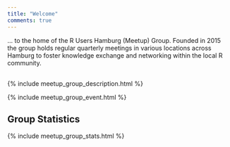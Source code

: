 ```yaml
---
title: "Welcome"
comments: true
---
```



<div style="margin-bottom: 30px;"> ... to the home of the R Users Hamburg (Meetup) Group. Founded in 2015 the group holds regular quarterly meetings in various locations across Hamburg to foster knowledge exchange and networking within the local R community.</div>



{% include meetup_group_description.html %}

{% include meetup_group_event.html %}


## Group Statistics

{% include meetup_group_stats.html %}
